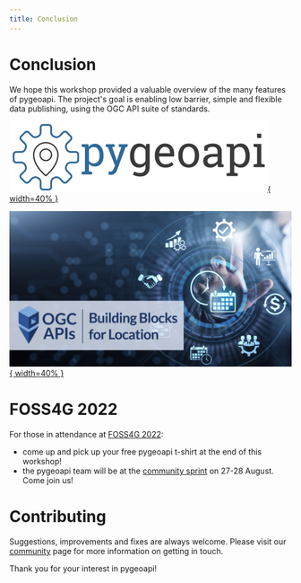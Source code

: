 ```yaml
---
title: Conclusion
---
```


# Conclusion

We hope this workshop provided a valuable overview of the many features of pygeoapi. The project's
goal is enabling low barrier, simple and flexible data publishing, using the OGC API suite of standards.

[![pygeoapi logo](assets/images/pygeoapi-logo.png){ width=40% }](https://pygeoapi.io)

[![OGC APIs banner](assets/images/OGC_APIs_banner.jpg){ width=40% }](https://ogcapi.ogc.org)

# FOSS4G 2022

For those in attendance at [FOSS4G 2022](https://2022.foss4g.org):

- come up and pick up your free pygeoapi t-shirt at the end of this workshop!
- the pygeoapi team will be at the [community sprint](https://wiki.osgeo.org/wiki/FOSS4G_2022/Community_sprint) on 27-28 August. Come join us!


# Contributing

Suggestions, improvements and fixes are always welcome. Please visit our [community](http://pygeoapi.io/community)
page for more information on getting in touch.

Thank you for your interest in pygeoapi!
